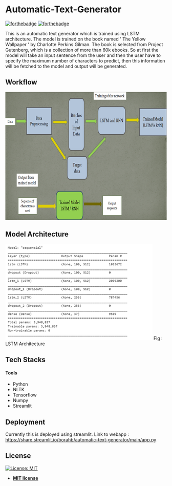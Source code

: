 # Automatic-Text-Generator

[![forthebadge](https://forthebadge.com/images/badges/built-with-love.svg)](https://forthebadge.com)
[![forthebadge](https://forthebadge.com/images/badges/made-with-python.svg)](https://forthebadge.com)

This is an automatic text generator which is trained using LSTM architecture. The model is trained on the book named ' The Yellow Wallpaper ' by Charlotte Perkins Gilman. The book is selected from Project Gutenberg, which is a collection of more than 60k ebooks. So at first the model will take an input sentence from the user and then the user have to specify the maximum number of characters to predict, then this information will be fetched to the model and output will be generated.

## Workflow

 <img src = "Images/work.png" height = 400>
 
 
 ## Model Architecture
 
 <img src = "Images/lstm.png" height = 300>
 Fig : LSTM Architecture
 
 ## Tech Stacks
 
 #### **Tools**

- Python
- NLTK
- Tensorflow
- Numpy
- Streamlit
 
 
 ## Deployment
 Currently this is deployed using streamlit.
 Link to webapp : https://share.streamlit.io/borahb/automatic-text-generator/main/app.py
 
 ## License

[![License: MIT](https://img.shields.io/badge/License-MIT-yellow.svg)](https://opensource.org/licenses/MIT)
- **[MIT license](http://opensource.org/licenses/mit-license.php)**
 
